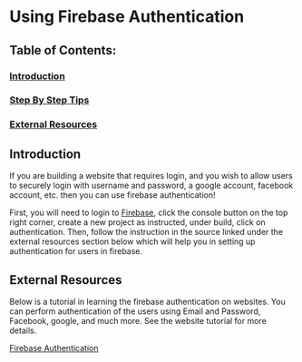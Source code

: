 # Using Firebase Authentication
## Table of Contents:
### [Introduction](#introduction-1)
### [Step By Step Tips](#Step_By_Step_Tips-1)
### [External Resources](#External_Resources-1)

## Introduction

If you are building a website that requires login, and you wish to allow users to securely login with username and password, a google account, facebook account, etc. then you can use firebase authentication!

First, you will need to login to [Firebase](https://firebase.google.com/), click the console button on the top right corner, create a new project as instructed, under build, click on authentication. Then, follow the instruction in the source linked under the external resources section below which will help you in setting up authentication for users in firebase. 


## External Resources
Below is a tutorial in learning the firebase authentication on websites. 
You can perform authentication of the users using Email and Password, Facebook, google, and much more. See the website tutorial for more details.

[Firebase Authentication](https://firebase.google.com/docs/auth/web/start )

